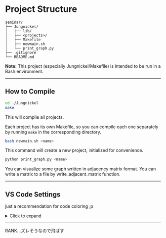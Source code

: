 # Project Structure

```
seminar/
├── Jungnickel/
│   ├── lib/
│   ├── <projects>/
│   ├── Makefile
│   ├── newmain.sh
│   └── print_graph.py
├── .gitignore
└── README.md
```

**Note:**
This project (especially Jungnickel/Makefile) is intended to be run in a Bash environment.

---

## How to Compile

```bash
cd ./Jungnickel
make
```

This will compile all projects.

Each project has its own Makefile, so you can compile each one separately by running `make` in the corresponding directory.

```bash
bash newmain.sh <name>
```

This command will create a new project, initialized for convenience.

```bash
python print_graph.py <name>
```

You can visualize some graph written in adjacency matrix format.
You can write a matrix to a file by write_adjacent_matrix function.

---

## VS Code Settings

just a recommendation for code coloring ;p

<details>
<summary>Click to expand</summary>

```
"editor.acceptSuggestionOnEnter": "off",
"editor.tokenColorCustomizations": {
    "textMateRules": [
        {
            "scope": "entity.name.type",
            "settings": {
                "foreground": "#81C784"
            }
        },
        {
            "scope": "variable.other",
            "settings": {
                "foreground": "#879cb5",
                "fontStyle": "italic"
            }
        },
        {
            "scope": "variable.parameter",
            "settings": {
                "foreground": "#c9d9ed",
                "fontStyle": "italic"
            }
        },
        {
            "scope": "keyword",
            "settings": {
                "foreground": "#d07124"
            }
        }
    ]
}
```
</details>

---

RANK...ズレそうなので飛ばす